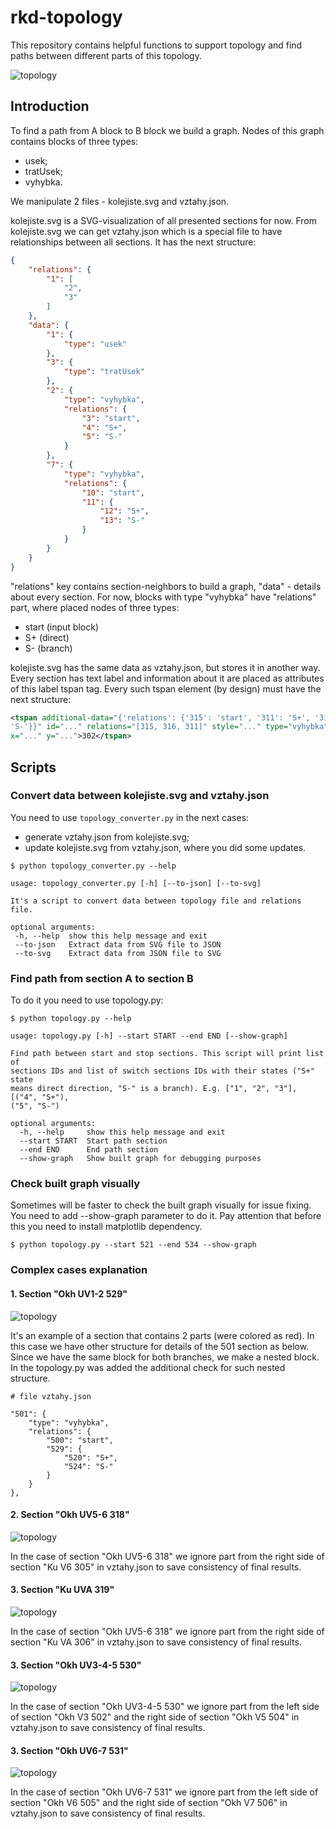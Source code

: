 # rkd-topology

This repository contains helpful functions to support topology and find paths
 between different parts of this topology.

![topology](./kolejiste.svg)

## Introduction

To find a path from A block to B block we build a graph. Nodes of this graph contains blocks of three types:
 - usek;
 - tratUsek;
 - vyhybka.

We manipulate 2 files - kolejiste.svg and vztahy.json.

kolejiste.svg is a SVG-visualization of all presented sections for now. From 
kolejiste.svg we can get vztahy.json which is a special file to have 
relationships between all sections. It has the next structure:

```json
{
    "relations": {
        "1": [
            "2",
            "3"
        ]
    },
    "data": {
        "1": {
            "type": "usek"
        },
        "3": {
            "type": "tratUsek"
        },
        "2": {
            "type": "vyhybka",
            "relations": {
                "3": "start",
                "4": "S+",
                "5": "S-"
            }
        },
        "7": {
            "type": "vyhybka",
            "relations": {
                "10": "start",
                "11": {
                    "12": "S+",
                    "13": "S-"
                }
            }
        }
    }
}
```

"relations" key contains section-neighbors to build a graph, "data" - details
about every section. For now, blocks with type "vyhybka" have "relations" 
part, where placed nodes of three types:
- start (input block)
- S+ (direct)
- S- (branch)

kolejiste.svg has the same data as vztahy.json, but stores it in another way.
Every section has text label and information about it are placed as 
attributes of this label tspan tag. Every such tspan element (by design) 
must have the next structure:
 
```xml
<tspan additional-data="{'relations': {'315': 'start', '311': 'S+', '316': 
'S-'}}" id="..." relations="[315, 316, 311]" style="..." type="vyhybka"
x="..." y="...">302</tspan>    
```

## Scripts

### Convert data between kolejiste.svg and vztahy.json 
 
You need to use `topology_converter.py` in the next cases:
 - generate vztahy.json from kolejiste.svg;
 - update kolejiste.svg from vztahy.json, where you did some updates.
 
 ```text
$ python topology_converter.py --help

usage: topology_converter.py [-h] [--to-json] [--to-svg]

It's a script to convert data between topology file and relations file.

optional arguments:
  -h, --help  show this help message and exit
  --to-json   Extract data from SVG file to JSON
  --to-svg    Extract data from JSON file to SVG
```

### Find path from section A to section B

To do it you need to use topology.py:

```text
$ python topology.py --help

usage: topology.py [-h] --start START --end END [--show-graph]

Find path between start and stop sections. This script will print list of
sections IDs and list of switch sections IDs with their states ("S+" state
means direct direction, "S-" is a branch). E.g. ["1", "2", "3"], [("4", "S+"),
("5", "S-")

optional arguments:
  -h, --help     show this help message and exit
  --start START  Start path section
  --end END      End path section
  --show-graph   Show built graph for debugging purposes

```

### Check built graph visually

Sometimes will be faster to check the built graph visually for issue fixing. You 
need to add --show-graph parameter to do it. Pay attention that before this you 
need to install matplotlib dependency.

```text
$ python topology.py --start 521 --end 534 --show-graph
```
 

### Complex cases explanation

#### 1. Section "Okh UV1-2 529"

![topology](images/case_529.png)

It's an example of a section that contains 2 parts (were colored as red). In 
this case we have other structure for details of the 501 section as below. 
Since we have the same block for both branches, we make a nested block. In 
the topology.py was added the additional check for such nested structure.

```text
# file vztahy.json

"501": {
    "type": "vyhybka",
    "relations": {
        "500": "start",
        "529": {
            "520": "S+",
            "524": "S-"
        }
    }
},
```

#### 2. Section "Okh UV5-6 318"

![topology](images/case_318.png)

In the case of section "Okh UV5-6 318" we ignore part from the right side of 
section "Ku V6 305" in vztahy.json to save consistency of final results.

#### 3. Section "Ku UVA 319"

![topology](images/case_319.png)

In the case of section "Okh UV5-6 318" we ignore part from the right side of 
section "Ku VA 306" in vztahy.json to save consistency of final results.

#### 3. Section "Okh UV3-4-5 530"

![topology](images/case_530.png)

In the case of section "Okh UV3-4-5 530" we ignore part from the left side of 
section "Okh V3 502" and the right side of section "Okh V5 504" in vztahy.json
 to save consistency of final results.

#### 3. Section "Okh UV6-7 531"

![topology](images/case_531.png)

In the case of section "Okh UV6-7 531" we ignore part from the left side of 
section "Okh V6 505" and the right side of section "Okh V7 506" in vztahy.json
 to save consistency of final results.
